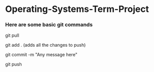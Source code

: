 # Operating-Systems-Term-Project

### Here are some basic git commands
git pull

git add . 
	(adds all the changes to push)

git commit -m "Any message here"

git push

